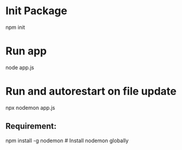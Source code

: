 # Init Package
npm init   

# Run app
node app.js 

# Run and autorestart on file update
npx nodemon app.js 

## Requirement:
npm install -g nodemon   # Install nodemon globally